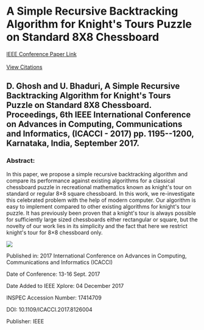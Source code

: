 # A Simple Recursive Backtracking Algorithm for Knight's Tours Puzzle on Standard 8X8 Chessboard
[IEEE Conference Paper Link](https://ieeexplore.ieee.org/abstract/document/8126004)
</br></br>
[View Citations](https://scholar.google.co.in/scholar?oi=bibs&hl=en&cites=11978541075388951494&as_sdt=5)


## D. Ghosh and U. Bhaduri, A Simple Recursive Backtracking Algorithm for Knight's Tours Puzzle on Standard 8X8 Chessboard. Proceedings, 6th IEEE International Conference on Advances in Computing, Communications and Informatics, (ICACCI - 2017) pp. 1195--1200, Karnataka, India, September 2017.


### Abstract:
In this paper, we propose a simple recursive backtracking algorithm and compare its performance against existing algorithms for a classical chessboard puzzle in recreational mathematics known as knight's tour on standard or regular 8×8 square chessboard. In this work, we re-investigate this celebrated problem with the help of modern computer. Our algorithm is easy to implement compared to other existing algorithms for knight's tour puzzle. It has previously been proven that a knight's tour is always possible for sufficiently large sized chessboards either rectangular or square, but the novelty of our work lies in its simplicity and the fact that here we restrict knight's tour for 8×8 chessboard only.


![](name-of-giphy.gif)


Published in: 2017 International Conference on Advances in Computing, Communications and Informatics (ICACCI)

Date of Conference: 13-16 Sept. 2017

Date Added to IEEE Xplore: 04 December 2017

INSPEC Accession Number: 17414709

DOI: 10.1109/ICACCI.2017.8126004

Publisher: IEEE
